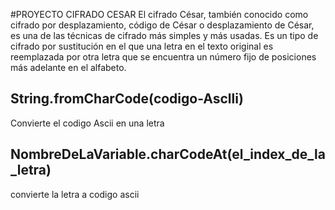 #PROYECTO CIFRADO CESAR
El cifrado César, también conocido como cifrado por desplazamiento, código de César o desplazamiento de César, es una de las técnicas de cifrado más simples y más usadas. Es un tipo de cifrado por sustitución en el que una letra en el texto original es reemplazada por otra letra que se encuentra un número fijo de posiciones más adelante en el alfabeto.
## String.fromCharCode(codigo-Asclli)
Convierte el codigo Ascii en una letra

## NombreDeLaVariable.charCodeAt(el_index_de_la_letra)
convierte la letra a codigo ascii


